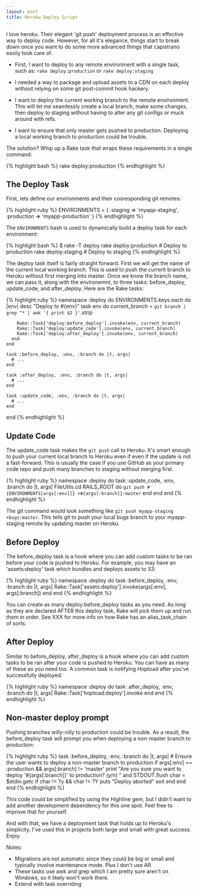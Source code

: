```yaml
---
layout: post
title: Heroku Deploy Script
---
```


I love heroku. Their elegant 'git push' deployment process is an effective way to deploy code. However, for all it's elegance, things start to break down once you want to do some more advanced things that capistrano easily took care of. 

* First, I want to deploy to any remote environment with a single task, such as:
`rake deploy:production` or `rake deploy:staging`

* I needed a way to package and upload assets to a CDN on each deploy without relying on some git post-commit hook hackery.

* I want to deploy the current working branch to the remote environment. This will let me seamlessly create a local branch, make some changes, then deploy to staging without having to alter any git configs or muck around with refs.

* I want to ensure that only master gets pushed to production. Deploying a local working branch to production could be trouble. 

The solution? Whip up a Rake task that wraps these requirements in a single command:

{% highlight bash %}
  rake deploy:production
{% endhighlight %}

## The Deploy Task

First, lets define our environments and their cooresponding git remotes:

{% highlight ruby %}
  ENVIRONMENTS = {
    :staging => 'myapp-staging',
    :production => 'myapp-production'
  }
{% endhighlight %}

The `ENVIRONMENTS` hash is used to dynamically build a deploy task for each environment:

{% highlight bash %}
  $ rake -T deploy
  rake deploy:production  # Deploy to production
  rake deploy:staging     # Deploy to staging
{% endhighlight %}

The deploy task itself is fairly straight forward. First we will get the name of the current local working branch. This is used to push the current branch to Heroku without first merging into master. Once we know the branch name, we can pass it, along with the environemnt, to three tasks: before_deploy, update_code, and after_deploy. Here are the Rake tasks:

{% highlight ruby %}
  namespace :deploy do
    ENVIRONMENTS.keys.each do |env|
      desc "Deploy to #{env}"
      task env do
        current_branch = `git branch | grep ^* | awk '{ print $2 }'`.strip
  
        Rake::Task['deploy:before_deploy'].invoke(env, current_branch)
        Rake::Task['deploy:update_code'].invoke(env, current_branch)
        Rake::Task['deploy:after_deploy'].invoke(env, current_branch)
      end
    end
  
    task :before_deploy, :env, :branch do |t, args|
      # ...
    end
  
    task :after_deploy, :env, :branch do |t, args|
      # ...
    end
  
    task :update_code, :env, :branch do |t, args|
      # ...
    end
  end
{% endhighlight %}

## Update Code

The update_code task makes the `git push` call to Heroku. It's smart enough to push your current local branch to Heroku even if even if the update is not a fast-forward. This is usually the case if you use GitHub as your primary code repo and push many branches to staging without merging first.

{% highlight ruby %}
  namespace :deploy do
    task :update_code, :env, :branch do |t, args|
      FileUtils.cd RAILS_ROOT do
        `git push #{ENVIRONMENTS[args[:env]]} +#{args[:branch]}:master`
      end
    end
  end
{% endhighlight %}

The git command would look something like `git push myapp-staging +bugs:master`. This tells git to push your local bugs branch to your myapp-staging remote by updating master on Heroku.

## Before Deploy

The before_deploy task is a hook where you can add custom tasks to be ran before your code is pushed to Heroku. For example, you may have an 'assets:deploy' task which bundles and deploys assets to S3:

{% highlight ruby %}
  namespace :deploy do
    task :before_deploy, :env, :branch do |t, args|
      Rake::Task['assets:deploy'].invoke(args[:env], args[:branch])
    end
  end
{% endhighlight %}

You can create as many deploy:before_deploy tasks as you need. As long as they are declared AFTER this deploy task, Rake will pick them up and run them in order. See XXX for more info on how Rake has an alias_task_chain of sorts.

## After Deploy

Similar to before_deploy, after_deploy is a hook where you can add custom tasks to be ran after your code is pushed to Heroku. You can have as many of these as you need too. A common task is notifying Hoptoad after you've successfully deployed:

{% highlight ruby %}
  namespace :deploy do
    task :after_deploy, :env, :branch do |t, args|
      Rake::Task['hoptoad:deploy'].invoke
    end
  end
{% endhighlight %}

## Non-master deploy prompt

Pushing branches willy-nilly to production could be trouble. As a result, the before_deploy task will prompt you when deploying a non-master branch to production:

{% highlight ruby %}
  task :before_deploy, :env, :branch do |t, args|
    # Ensure the user wants to deploy a non-master branch to production
    if args[:env] == :production && args[:branch] != 'master'
      print "Are you sure you want to deploy '#{args[:branch]}' to production? (y/n) " and STDOUT.flush
      char = $stdin.getc
      if char != ?y && char != ?Y
       puts "Deploy aborted"
       exit 
      end
    end
  end
{% endhighlight %}

This code could be simplified by using the Highline gem, but I didn't want to add another development dependency for this one spot. Feel free to improve that for yourself.

And with that, we have a deployment task that holds up to Heroku's simplicity. I've used this in projects both large and small with great success. Enjoy.


Notes:
  * Migrations are not automatic since they could be big or small and typically involve maintenance mode. Plus I don't use AR
  * These tasks use awk and grep which I am pretty sure aren't on Windows, so it likely won't work there.
  * Extend with task overriding


<!-- ref 1 http://jqr.github.com/2009/04/25/deploying-multiple-environments-on-heroku -->

